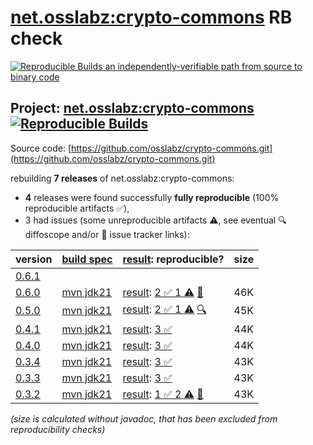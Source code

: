 [net.osslabz:crypto-commons](https://central.sonatype.com/artifact/net.osslabz/crypto-commons/versions) RB check
=======

[![Reproducible Builds](https://reproducible-builds.org/images/logos/rb.svg) an independently-verifiable path from source to binary code](https://reproducible-builds.org/)

## Project: [net.osslabz:crypto-commons](https://central.sonatype.com/artifact/net.osslabz/crypto-commons/versions) [![Reproducible Builds](https://img.shields.io/endpoint?url=https://raw.githubusercontent.com/jvm-repo-rebuild/reproducible-central/master/content/net/osslabz/crypto-commons/badge.json)](https://github.com/jvm-repo-rebuild/reproducible-central/blob/master/content/net/osslabz/crypto-commons/README.md)

Source code: [https://github.com/osslabz/crypto-commons.git](https://github.com/osslabz/crypto-commons.git)

rebuilding **7 releases** of net.osslabz:crypto-commons:
- **4** releases were found successfully **fully reproducible** (100% reproducible artifacts :white_check_mark:),
- 3 had issues (some unreproducible artifacts :warning:, see eventual :mag: diffoscope and/or :memo: issue tracker links):

| version | [build spec](/BUILDSPEC.md) | [result](https://reproducible-builds.org/docs/jvm/): reproducible? | size |
| -- | --------- | ------ | -- |
| [0.6.1](https://central.sonatype.com/artifact/net.osslabz/crypto-commons/0.6.1/pom) | | | |
| [0.6.0](https://central.sonatype.com/artifact/net.osslabz/crypto-commons/0.6.0/pom) | [mvn jdk21](crypto-commons-0.6.0.buildspec) | [result](crypto-commons-0.6.0.buildinfo): [2 :white_check_mark:  1 :warning:](crypto-commons-0.6.0.buildcompare) [:memo:](https://github.com/osslabz/crypto-commons/pull/54) | 46K |
| [0.5.0](https://central.sonatype.com/artifact/net.osslabz/crypto-commons/0.5.0/pom) | [mvn jdk21](crypto-commons-0.5.0.buildspec) | [result](crypto-commons-0.5.0.buildinfo): [2 :white_check_mark:  1 :warning:](crypto-commons-0.5.0.buildcompare) [:mag:](crypto-commons-0.5.0.diffoscope) | 45K |
| [0.4.1](https://central.sonatype.com/artifact/net.osslabz/crypto-commons/0.4.1/pom) | [mvn jdk21](crypto-commons-0.4.1.buildspec) | [result](crypto-commons-0.4.1.buildinfo): [3 :white_check_mark: ](crypto-commons-0.4.1.buildcompare) | 44K |
| [0.4.0](https://central.sonatype.com/artifact/net.osslabz/crypto-commons/0.4.0/pom) | [mvn jdk21](crypto-commons-0.4.0.buildspec) | [result](crypto-commons-0.4.0.buildinfo): [3 :white_check_mark: ](crypto-commons-0.4.0.buildcompare) | 44K |
| [0.3.4](https://central.sonatype.com/artifact/net.osslabz/crypto-commons/0.3.4/pom) | [mvn jdk21](crypto-commons-0.3.4.buildspec) | [result](crypto-commons-0.3.4.buildinfo): [3 :white_check_mark: ](crypto-commons-0.3.4.buildcompare) | 43K |
| [0.3.3](https://central.sonatype.com/artifact/net.osslabz/crypto-commons/0.3.3/pom) | [mvn jdk21](crypto-commons-0.3.3.buildspec) | [result](crypto-commons-0.3.3.buildinfo): [3 :white_check_mark: ](crypto-commons-0.3.3.buildcompare) | 43K |
| [0.3.2](https://central.sonatype.com/artifact/net.osslabz/crypto-commons/0.3.2/pom) | [mvn jdk21](crypto-commons-0.3.2.buildspec) | [result](crypto-commons-0.3.2.buildinfo): [1 :white_check_mark:  2 :warning:](crypto-commons-0.3.2.buildcompare) [:memo:](https://github.com/osslabz/crypto-commons/pull/33) | 43K |

<i>(size is calculated without javadoc, that has been excluded from reproducibility checks)</i>
